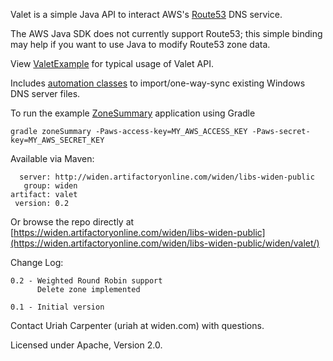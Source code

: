 Valet is a simple Java API to interact AWS's [Route53](http://aws.amazon.com/route53/) DNS service.

The AWS Java SDK does not currently support Route53; this simple binding may help if you want to use Java to modify Route53 zone data.

View [ValetExample](src/main/java/com/widen/examples/ValetExample.java) for typical usage of Valet API.

Includes [automation classes](src/main/java/com/widen/valet/importer) to import/one-way-sync existing Windows DNS server files.

To run the example [ZoneSummary](src/main/java/com/widen/examples/ZoneSummary.java) application using Gradle

    gradle zoneSummary -Paws-access-key=MY_AWS_ACCESS_KEY -Paws-secret-key=MY_AWS_SECRET_KEY

Available via Maven:

      server: http://widen.artifactoryonline.com/widen/libs-widen-public
       group: widen
    artifact: valet
     version: 0.2

Or browse the repo directly at [https://widen.artifactoryonline.com/widen/libs-widen-public](https://widen.artifactoryonline.com/widen/libs-widen-public/widen/valet/)

Change Log:

	0.2 - Weighted Round Robin support
	      Delete zone implemented

    0.1 - Initial version

Contact Uriah Carpenter (uriah at widen.com) with questions.

Licensed under Apache, Version 2.0.